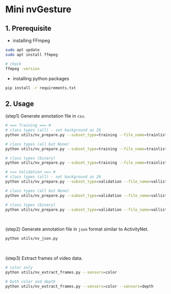 # Mini nvGesture 

## 1. Prerequisite
* installing FFmpeg 
```bash 
sudo apt update 
sudo apt install ffmpeg 

# check 
ffmpeg -version 
```
* installing python packages 
```bash 
pip install -r requirements.txt
```



## 2. Usage 
(step1) Generate annotation file in ```csv```. 
```bash
# === Training === # 
# class types (all) - set background as 26 
python utils/nv_prepare.py --subset_type=training --file_name=trainlistall.txt --class_types=all --sensors=color

# class types (all but None)
python utils/nv_prepare.py --subset_type=training --file_name=trainlistall_but_None.txt --class_types=all_but_None --sensors=color 

# class types (binary) 
python utils/nv_prepare.py --subset_type=training --file_name=trainlistbinary.txt --class_types=binary --sensors=color 
```
```bash
# === Validation === # 
# class types (all) - set background as 26 
python utils/nv_prepare.py --subset_type=validation --file_name=vallistall.txt --class_types=all --sensors=color

# class types (all but None)
python utils/nv_prepare.py --subset_type=validation --file_name=vallistall_but_None.txt --class_types=all_but_None --sensors=color 

# class types (binary)
python utils/nv_prepare.py --subset_type=validation --file_name=vallistbinary.txt --class_types=binary --sensors=color 

```


<br/>

(step2) Generate annotation file in ```json```  format similar to ActivityNet.
``` bash
python utils/nv_json.py 
```

<br>

(step3) Extract frames of video data. 
``` bash
# color only 
python utils/nv_extract_frames.py --sensors=color

# both color and depth 
python utils/nv_extract_frames.py --sensors=color --sensors=depth
```